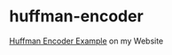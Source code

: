 # huffman-encoder

[Huffman Encoder Example](https://felixschuermeyer.de/projekte/page/huffman-encoder) on my Website


